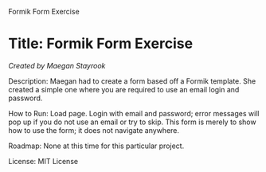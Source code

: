 Formik Form Exercise

# Title: Formik Form Exercise

_Created by Maegan Stayrook_

Description:
Maegan had to create a form based off a Formik template. She created a simple one where you are required to use an email login and password.

How to Run:
Load page. Login with email and password; error messages will pop up if you do not use an email or try to skip. This form is merely to show how to use the form; it does not navigate anywhere.

Roadmap:
None at this time for this particular project.

License: MIT License

<!---
Typical things inside a README file:
- Name: The name of the project. This name should be a descriptive, specific name for your project and what it does.  
- Description: A description of the project to let people know what the project is for. A list of features could also be added here as a sub-section. 
- Installation: If needed, you could include steps to help people get started with your project.
- Usage: You can include examples of how to use your project in this section and highlight the expected outcomes. 
- Support: You can tell people where to go for help regarding your project (example: email, Twitter, etc.). 
- Roadmap: This section could include any future fixes or improvements you might be planning for your project. 
- License information: For open source projects, you can describe how they’re licensed.  
--->
 
